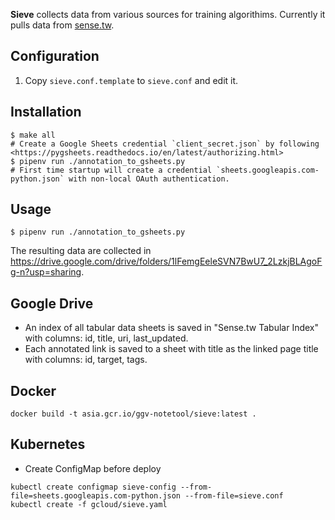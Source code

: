 
**Sieve** collects data from various sources for training algorithims.  Currently it pulls data from [sense.tw](https://sense.tw).

## Configuration

1. Copy `sieve.conf.template` to `sieve.conf` and edit it.

## Installation

```
$ make all
# Create a Google Sheets credential `client_secret.json` by following <https://pygsheets.readthedocs.io/en/latest/authorizing.html>
$ pipenv run ./annotation_to_gsheets.py
# First time startup will create a credential `sheets.googleapis.com-python.json` with non-local OAuth authentication.
```

## Usage

```
$ pipenv run ./annotation_to_gsheets.py
```

The resulting data are collected in <https://drive.google.com/drive/folders/1lFemgEeleSVN7BwU7_2LzkjBLAgoFg-n?usp=sharing>.

## Google Drive

* An index of all tabular data sheets is saved in "Sense.tw Tabular Index" with columns: id, title, uri, last_updated.
* Each annotated link is saved to a sheet with title as the linked page title with columns: id, target, tags.

## Docker

```
docker build -t asia.gcr.io/ggv-notetool/sieve:latest .
```

## Kubernetes

* Create ConfigMap before deploy
```
kubectl create configmap sieve-config --from-file=sheets.googleapis.com-python.json --from-file=sieve.conf
kubectl create -f gcloud/sieve.yaml
```
